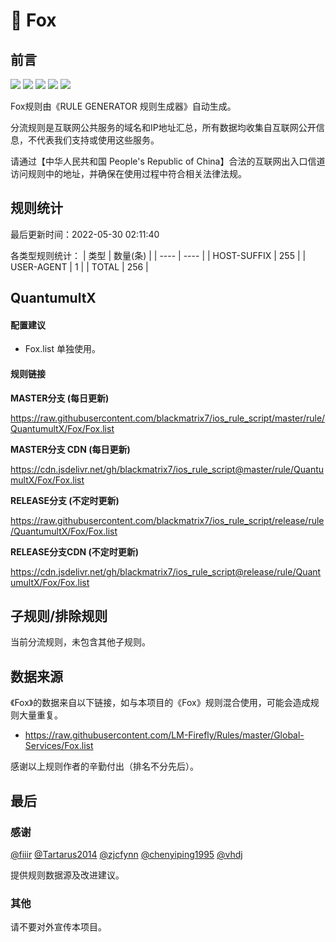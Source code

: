 # 🧸 Fox

## 前言

![](https://shields.io/badge/-移除重复规则-ff69b4) ![](https://shields.io/badge/-DOMAIN与DOMAIN--SUFFIX合并-green) ![](https://shields.io/badge/-DOMAIN--SUFFIX间合并-critical) ![](https://shields.io/badge/-DOMAIN--SUFFIX与DOMAIN--KEYWORD合并-blue) ![](https://shields.io/badge/-IP--CIDR(6)合并-blueviolet) 

Fox规则由《RULE GENERATOR 规则生成器》自动生成。

分流规则是互联网公共服务的域名和IP地址汇总，所有数据均收集自互联网公开信息，不代表我们支持或使用这些服务。

请通过【中华人民共和国 People's Republic of China】合法的互联网出入口信道访问规则中的地址，并确保在使用过程中符合相关法律法规。

## 规则统计

最后更新时间：2022-05-30 02:11:40

各类型规则统计：
| 类型 | 数量(条)  | 
| ---- | ----  |
| HOST-SUFFIX | 255  | 
| USER-AGENT | 1  | 
| TOTAL | 256  | 


## QuantumultX 

#### 配置建议
- Fox.list 单独使用。

#### 规则链接
**MASTER分支 (每日更新)**

https://raw.githubusercontent.com/blackmatrix7/ios_rule_script/master/rule/QuantumultX/Fox/Fox.list

**MASTER分支 CDN (每日更新)**

https://cdn.jsdelivr.net/gh/blackmatrix7/ios_rule_script@master/rule/QuantumultX/Fox/Fox.list

**RELEASE分支 (不定时更新)**

https://raw.githubusercontent.com/blackmatrix7/ios_rule_script/release/rule/QuantumultX/Fox/Fox.list

**RELEASE分支CDN (不定时更新)**

https://cdn.jsdelivr.net/gh/blackmatrix7/ios_rule_script@release/rule/QuantumultX/Fox/Fox.list

## 子规则/排除规则


当前分流规则，未包含其他子规则。

## 数据来源

《Fox》的数据来自以下链接，如与本项目的《Fox》规则混合使用，可能会造成规则大量重复。

- https://raw.githubusercontent.com/LM-Firefly/Rules/master/Global-Services/Fox.list


感谢以上规则作者的辛勤付出（排名不分先后）。

## 最后

### 感谢

[@fiiir](https://github.com/fiiir) [@Tartarus2014](https://github.com/Tartarus2014) [@zjcfynn](https://github.com/zjcfynn) [@chenyiping1995](https://github.com/chenyiping1995) [@vhdj](https://github.com/vhdj)

提供规则数据源及改进建议。

### 其他

请不要对外宣传本项目。